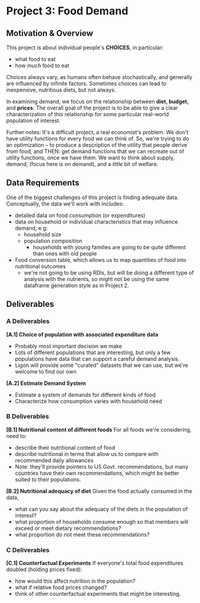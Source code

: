 # Project 3: Food Demand

## Motivation & Overview 

This project is about individual people's **CHOICES**, in particular: 
- what food to eat
- how *much* food to eat

Choices always vary, as humans often behave stochastically, and generally are influenced by infinite factors. Sometimes choices can lead to inexpensive, nutritious diets, but not always. 

In examining demand, we focus on the relationship between **diet, budget,** and **prices**. The overall goal of the project is to be able to give a clear characterization of this relationship for some particular real-world population of interest.

Further notes: 
It's a difficult project, a real economist's problem. We don't have utility functions for every food we can think of. 
So, we're trying to do an optimization – to produce a description of the utility that people derive from food, and THEN: get demand functions that we can recreate out of utility functions, once we have them. 
We want to think about supply, demand, (focus here is on demand), and a *little* bit of welfare. 

## Data Requirements

One of the biggest challenges of this project is finding adequate data. Conceptually, the data we'll work with includes: 
- detailed data on food consumption (or expenditures)
- data on household or individual characteristics that may influence demand, e.g: 
    - household size
    - population composition
        - households with young families are going to be quite different than ones with old people
- Food conversion table, which allows us to map quantities of food into nutritional outcomes
    - we're not going to be using RDIs, but will be doing a different type of analysis with the nutrients, so might not be using the same dataframe generation style as in Project 2. 

## Deliverables 

### A Deliverables

**[A.1] Choice of population with associated expenditure data** 
- Probably most important decision we make
- Lots of different populations that are interesting, but only a few populations have data that can support a careful demand analysis.
- Ligon will provide some "curated" datasets that we can use, but we're welcome to find our own

**[A.2] Estimate Demand System**
- Estimate a system of demands for different kinds of food
- Characterize how consumption varies with household need

### B Deliverables

**[B.1] Nutritional content of different foods** 
For all foods we're considering, need to: 
- describe their nutritional content of food
- describe nutritional in terms that allow us to compare with recommended daily allowances
- Note: they'll provide pointers to US Govt. recommendations, but many countries have their own recommendations, which might be better suited to their populations.

**[B.2] Nutritional adequacy of diet** 
Given the food actually consumed in the data, 
- what can you say about the adequacy of the diets in the population of interest?
- what proportion of households consume enough so that members will exceed or meet dietary recommendations?
- what proportion do not meet these recommendations?

### C Deliverables

**[C.1] Counterfactual Experiments**
If everyone's total food expenditures doubled (holding prices fixed): 
- how would this affect nutrition in the population?
- what if relative food prices changed?
- think of other counterfactual experiments that might be interesting. 






